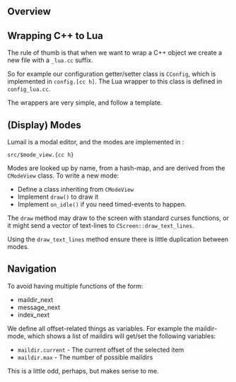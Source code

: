 
Overview
--------



Wrapping C++ to Lua
-------------------

The rule of thumb is that when we want to wrap a C++ object
we create a new file with a `_lua.cc` suffix.

So for example our configuration getter/setter class is `CConfig`,
which is implemented in `config.[cc h]`.  The Lua wrapper to this
class is defined in `config_lua.cc`.

The wrappers are very simple, and follow a template.


(Display) Modes
---------------

Lumail is a modal editor, and the modes are implemented in :

    src/$mode_view.{cc h}

Modes are looked up by name, from a hash-map, and are derived from
the `CModeView` class. To write a new mode:

* Define a class inheriting from `CModeView`
* Implement `draw()` to draw it
* Implement `on_idle()` if you need timed-events to happen.

The `draw` method may draw to the screen with standard curses functions,
or it might send a vector of text-lines to `CScreen::draw_text_lines`.  

Using the `draw_text_lines` method ensure there is little duplication
between modes.


Navigation
----------

To avoid having multiple functions of the form:

* maildir_next
* message_next
* index_next

We define all offset-related things as variables.  For example the
maildir-mode, which shows a list of maildirs will get/set the following
variables:

* `maildir.current` - The current offset of the selected item
* `maildir.max` - The number of possible maildirs

This is a little odd, perhaps, but makes sense to me.
